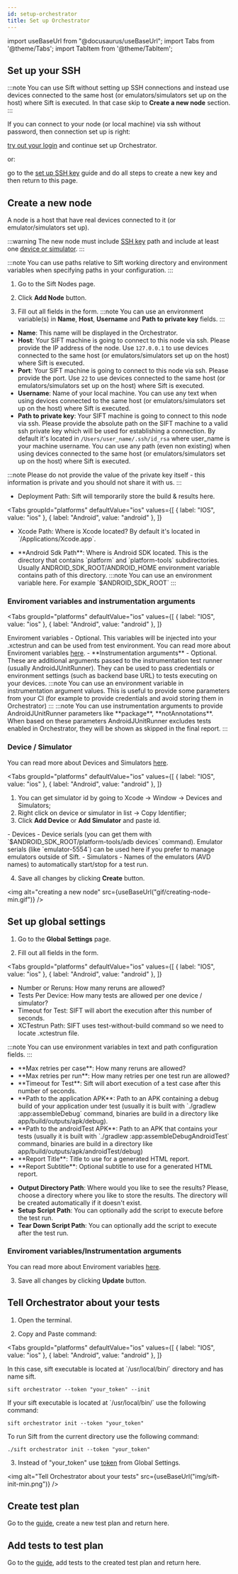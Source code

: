 ```yaml
---
id: setup-orchestrator
title: Set up Orchestrator
---
```


import useBaseUrl from "@docusaurus/useBaseUrl";
import Tabs from '@theme/Tabs';
import TabItem from '@theme/TabItem';

## Set up your SSH

:::note
You can use Sift without setting up SSH connections and instead use devices connected to the same host (or emulators/simulators set up on the host) where Sift is executed. In that case skip to **Create a new node** section.
:::

If you can connect to your node (or local machine) via ssh without password, then connection set up is right:

[try out your login](/ssh#step-3-try-out-your-login) and continue set up Orchestrator.

or:

go to the [set up SSH key](/ssh) guide and do all steps to create a new key and then return to this page.

## Create a new node

A node is a host that have real devices connected to it (or emulator/simulators set up).

:::warning
The new node must include [SSH key](/ssh) path and include at least one [device or simulator](/udid).
:::

:::note
You can use paths relative to Sift working directory and environment variables when specifying paths in your configuration.
:::

1. Go to the Sift Nodes page.

2. Click **Add Node** button.

3. Fill out all fields in the form.
:::note
You can use an environment variable(s) in **Name**, **Host**, **Username** and **Path to private key** fields.
:::
- **Name**: This name will be displayed in the Orchestrator.
- **Host**: Your SIFT machine is going to connect to this node via ssh. Please provide the IP address of the node. Use `127.0.0.1` to use devices connected to the same host (or emulators/simulators set up on the host) where Sift is executed.
- **Port**: Your SIFT machine is going to connect to this node via ssh. Please provide the port. Use `22` to use devices connected to the same host (or emulators/simulators set up on the host) where Sift is executed.
- **Username**: Name of your local machine. You can use any text when using devices connected to the same host (or emulators/simulators set up on the host) where Sift is executed.
- **Path to private key**: Your SIFT machine is going to connect to this node via ssh. Please provide the absolute path on the SIFT machine to a valid ssh private key which will be used for establishing a connection. By default it's located in `/Users/user_name/.ssh/id_rsa` where user_name is your machine username. You can use any path (even non existing) when using devices connected to the same host (or emulators/simulators set up on the host) where Sift is executed.

:::note
Please do not provide the value of the private key itself - this information is private and you should not share it with us.
:::

- Deployment Path: Sift will temporarily store the build & results here.

<Tabs
  groupId="platforms"
  defaultValue="ios"
  values={[
    { label: "IOS", value: "ios" },
    { label: "Android", value: "android" },
  ]}
>
  <TabItem value="ios">
    <ul>
        <li>
            Xcode Path: Where is Xcode located? By default it's located in `/Applications/Xcode.app`.
        </li>
    </ul>
  </TabItem>
  <TabItem value="android">
    <ul>
        <li>
            **Android Sdk Path**: Where is Android SDK located. This is the directory that contains `platform` and `platform-tools` subdirectories. Usually ANDROID_SDK_ROOT/ANDROID_HOME environment variable contains path of this directory.
          :::note
          You can use an environment variable here. For example `$ANDROID_SDK_ROOT`
          :::
        </li>
    </ul>
  </TabItem>
</Tabs>

### Enviroment variables and instrumentation arguments

<Tabs
  groupId="platforms"
  defaultValue="ios"
  values={[
    { label: "IOS", value: "ios" },
    { label: "Android", value: "android" },
  ]}
>
  <TabItem value="ios">
    Enviroment variables - Optional. This variables will be injected into your .xctestrun and can be used from test environment. You can read more about Enviroment variables <a target="_blank" href="/env-vars">here</a>.
  </TabItem>
  <TabItem value="android">
    - **Instrumentation arguments** - Optional. These are additional arguments passed to the  instrumentation test runner (usually AndroidJUnitRunner). They can be used to pass credentials or environment settings (such as backend base URL) to tests executing on your devices.
    :::note
    You can use an environment variable in instrumentation argument values. This is useful to provide some parameters from your CI (for example to provide credentials and avoid storing them in Orchestrator)
    :::
    :::note
    You can use instrumentation arguments to provide AndroidJUnitRunner parameters like **package**, **notAnnotations**. When based on these parameters AndroidJUnitRunner excludes tests enabled in Orchestrator, they will be shown as skipped in the final report.
    :::
  </TabItem>
</Tabs>

### Device / Simulator

You can read more about Devices and Simulators [here](/udid).

<Tabs
  groupId="platforms"
  defaultValue="ios"
  values={[
    { label: "IOS", value: "ios" },
    { label: "Android", value: "android" },
  ]}
>
  <TabItem value="ios">
    <ol>
        <li>
            You can get simulator id by going to Xcode -> Window -> Devices and Simulators;
        </li>
        <li>
            Right click on device or simulator in list -> Copy Identifier;
        </li>
        <li>
            Сlick <strong>Add Device</strong> or <strong>Add Simulator</strong> and paste id.
        </li>
    </ol>
  </TabItem>
  <TabItem value="android">
    - Devices - Device serials (you can get them with `$ANDROID_SDK_ROOT/platform-tools/adb devices` command). Emulator serials (like `emulator-5554`) can be used here if you prefer to manage emulators outside of Sift.
    - Simulators - Names of the emulators (AVD names) to automatically start/stop for a test run.
  </TabItem>
</Tabs>

4. Save all changes by clicking **Create** button.

<img alt="creating a new node" src={useBaseUrl("gif/creating-node-min.gif")} />

## Set up global settings

1. Go to the **Global Settings** page.

2. Fill out all fields in the form.

<Tabs
  groupId="platforms"
  defaultValue="ios"
  values={[
    { label: "IOS", value: "ios" },
    { label: "Android", value: "android" },
  ]}
>
  <TabItem value="ios">
    <ul>
        <li>
            Number or Reruns: How many reruns are allowed?
        </li>
        <li>
            Tests Per Device: How many tests are allowed per one device / simulator?
        </li>
        <li>
            Timeout for Test: SIFT will abort the execution after this number of seconds.
        </li>
        <li>
            XCTestrun Path: SIFT uses test-without-build command so we need to locate .xctestrun file.
        </li>
    </ul>
  </TabItem>
  <TabItem value="android">
  :::note
  You can use environment variables in text and path configuration fields.
  :::
    <ul>
        <li>
            **Max retries per case**: How many reruns are allowed?
        </li>
        <li>
            **Max retries per run**: How many retries per one test run are allowed?
        </li>
        <li>
            **Timeout for Test**: Sift will abort execution of a test case after this number of seconds.
        </li>
        <li>
            **Path to the application APK**: Path to an APK containing a debug build of your application under test (usually it is built with `./gradlew :app:assembleDebug` command, binaries are build in a directory like app/build/outputs/apk/debug). 
        </li>
        <li>
            **Path to the androidTest APK**: Path to an APK that contains your tests (usually it is built with `./gradlew :app:assembleDebugAndroidTest` command,  binaries are build in a directory like app/build/outputs/apk/androidTest/debug)
        </li>
        <li>
            **Report Title**: Title to use for a generated HTML report.
        </li>
        <li>
            **Report Subtitle**: Optional subtitle to use for a generated HTML report.
        </li>
    </ul>
  </TabItem>
</Tabs>

- **Output Directory Path**: Where would you like to see the results? Please, choose a directory where you like to store the results. The directory will be created automatically if it doesn't exist.
- **Setup Script Path**: You can optionally add the script to execute before the test run.
- **Tear Down Script Path**: You can optionally add the script to execute after the test run.

### Enviroment variables/Instrumentation arguments

You can read more about Enviroment variables [here](/env-vars).

3. Save all changes by clicking **Update** button.

## Tell Orchestrator about your tests

1. Open the terminal.

2. Copy and Paste command:

<Tabs
  groupId="platforms"
  defaultValue="ios"
  values={[
    { label: "IOS", value: "ios" },
    { label: "Android", value: "android" },
  ]}
>
  <TabItem value="ios">
  In this case, sift executable is located at `/usr/local/bin/` directory and has name sift.


  ```
  sift orchestrator --token "your_token" --init
  ```
  </TabItem>
  <TabItem value="android">
  If your sift executable is located at `/usr/local/bin/` use the following command:

  ```
  sift orchestrator init --token "your_token"
  ```

  To run Sift from the current directory use the following command:

  ```
  ./sift orchestrator init --token "your_token"
  ```
  </TabItem>
</Tabs>

3. Instead of "your_token" use [token](/settings#copy-the-token) from Global Settings.

<img alt="Tell Orchestrator about your tests" src={useBaseUrl("img/sift-init-min.png")} />

## Create test plan

Go to the [guide](/test-plans#creating), create a new test plan and return here.

## Add tests to test plan

Go to the [guide](/test-plans#adding-tests-to-test-plan), add tests to the created test plan and return here.

